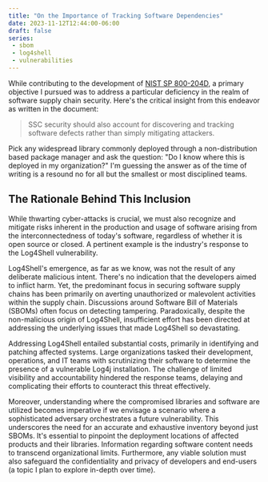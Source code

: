 ```yaml
---
title: "On the Importance of Tracking Software Dependencies"
date: 2023-11-12T12:44:00-06:00
draft: false
series:
 - sbom
 - log4shell
 - vulnerabilities
---
```


While contributing to the development of [NIST SP 800-204D](https://csrc.nist.gov/pubs/sp/800/204/d/ipd), a primary objective I pursued was to address a particular deficiency in the realm of software supply chain security. Here's the critical insight from this endeavor as written in the document:

> SSC security should also account for discovering and tracking software defects rather than simply mitigating attackers.

Pick any widespread library commonly deployed through a non-distribution based package manager and ask the question: "Do I know where this is deployed in my organization?" I'm guessing the answer as of the time of writing is a resound no for all but the smallest or most disciplined teams.

## The Rationale Behind This Inclusion

While thwarting cyber-attacks is crucial, we must also recognize and mitigate risks inherent in the production and usage of software arising from the interconnectedness of today's software, regardless of whether it is open source or closed. A pertinent example is the industry's response to the Log4Shell vulnerability.

Log4Shell's emergence, as far as we know, was not the result of any deliberate malicious intent. There's no indication that the developers aimed to inflict harm. Yet, the predominant focus in securing software supply chains has been primarily on averting unauthorized or malevolent activities within the supply chain. Discussions around Software Bill of Materials (SBOMs) often focus on detecting tampering. Paradoxically, despite the non-malicious origin of Log4Shell, insufficient effort has been directed at addressing the underlying issues that made Log4Shell so devastating.

Addressing Log4Shell entailed substantial costs, primarily in identifying and patching affected systems. Large organizations tasked their development, operations, and IT teams with scrutinizing their software to determine the presence of a vulnerable Log4j installation. The challenge of limited visibility and accountability hindered the response teams, delaying and complicating their efforts to counteract this threat effectively.

Moreover, understanding where the compromised libraries and software are utilized becomes imperative if we envisage a scenario where a sophisticated adversary orchestrates a future vulnerability. This underscores the need for an accurate and exhaustive inventory beyond just SBOMs. It's essential to pinpoint the deployment locations of affected products and their libraries. Information regarding software content needs to transcend organizational limits. Furthermore, any viable solution must also safeguard the confidentiality and privacy of developers and end-users (a topic I plan to explore in-depth over time).

